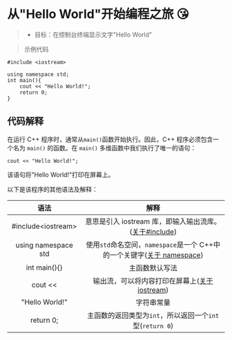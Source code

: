 # 从"Hello World"开始编程之旅 😘

> - 目标：在控制台终端显示文字"Hello World"

> 示例代码

```clike
#include <iostream>

using namespace std;
int main(){
    cout << "Hello World!";
    return 0;
}
```

## 代码解释

在运行 C++ 程序时，通常从`main()`函数开始执行。因此，C++ 程序必须包含一个名为 `main()` 的函数。在 `main()` 多维函数中我们执行了唯一的语句：

```clike
cout << "Hello World!";
```

该语句将"Hello World!"打印在屏幕上。

以下是该程序的其他语法及解释：

|         语法         |                                   解释                                    |
| :------------------: | :-----------------------------------------------------------------------: |
| #include\<iostream\> |        意思是引入 iostream 库，即输入输出流库。([关于#include]())         |
| using namespace std  | 使用`std`命名空间，`namespace`是一个 C++中的一个关键字([关于 namespace]()) |
|     int main(){}     |                              主函数默认写法                               |
|       cout <<        |             输出流，可以将内容打印在屏幕上([关于 iostream]())             |
|    "Hello World!"    |                                字符串常量                                 |
|      return 0;       |           主函数的返回类型为`int`，所以返回一个`int`型(`return 0`)           |
